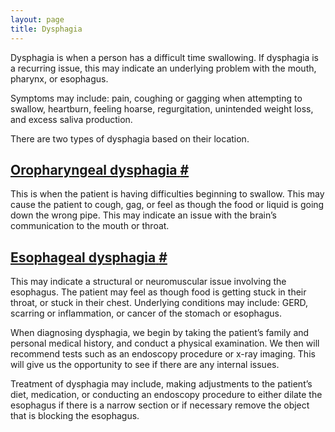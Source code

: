 ```yaml
---
layout: page
title: Dysphagia
---
```


<p>
Dysphagia is when a person has a difficult time swallowing.
If dysphagia is a recurring issue, this may indicate an underlying problem with the mouth, pharynx, or esophagus.
</p>

<p>
Symptoms may include: pain, coughing or gagging when attempting to swallow, heartburn, feeling hoarse, regurgitation, unintended weight loss, and excess saliva production.
</p>

<p>
There are two types of dysphagia based on their location.
</p>

  <h2 id="oropharyngeal">
    <a class="no-underline hover:text-green-500" aria-label="Anchor" href="#oropharyngeal">
      <span>Oropharyngeal dysphagia</span>
      <span class="pl-2 text-xl cursor-pointer">#</span>
    </a>
  </h2>
  <p>
    This is when the patient is having difficulties beginning to swallow.
    This may cause the patient to cough, gag, or feel as though the food or liquid is going down the wrong pipe.
    This may indicate an issue with the brain’s communication to the mouth or throat.
  </p>

  <h2 id="esophageal">
    <a class="no-underline hover:text-green-500" aria-label="Anchor" href="#esophageal">
      <span>Esophageal dysphagia</span>
      <span class="pl-2 text-xl cursor-pointer">#</span>
    </a>
  </h2>
  <p>
    This may indicate a structural or neuromuscular issue involving the esophagus.
    The patient may feel as though food is getting stuck in their throat, or stuck in their chest.
    Underlying conditions may include: GERD, scarring or inflammation, or cancer of the stomach or esophagus.
  </p>

<p>
When diagnosing dysphagia, we begin by taking the patient’s family and personal medical history, and conduct a physical examination.
We then will recommend tests such as an endoscopy procedure or x-ray imaging.
This will give us the opportunity to see if there are any internal issues.
</p>

<p>
Treatment of dysphagia may include, making adjustments to the patient’s diet, medication, or conducting an endoscopy procedure to either dilate the esophagus if there is a narrow section or if necessary remove the object that is blocking the esophagus.
</p>
